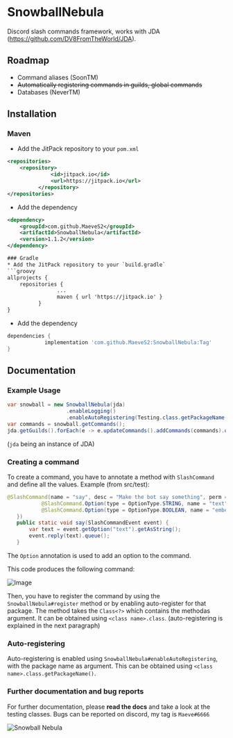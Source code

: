 # SnowballNebula
Discord slash commands framework, works with JDA (https://github.com/DV8FromTheWorld/JDA).

## Roadmap
 * Command aliases (SoonTM)
 * ~~Automatically registering commands in guilds, global commands~~
 * Databases (NeverTM)
 
## Installation
### Maven
* Add the JitPack repository to your `pom.xml`
```xml
<repositories>
    <repository>
		      <id>jitpack.io</id>
		      <url>https://jitpack.io</url>
		  </repository>
</repositories>
```
* Add the dependency
```xml
<dependency>
    <groupId>com.github.MaeveS2</groupId>
    <artifactId>SnowballNebula</artifactId>
    <version>1.1.2</version>
</dependency>

### Gradle
* Add the JitPack repository to your `build.gradle`
```groovy
allprojects {
    repositories {
			    ...
			    maven { url 'https://jitpack.io' }
		  }
}
```
* Add the dependency
```groovy
dependencies {
	        implementation 'com.github.MaeveS2:SnowballNebula:Tag'
}
```

## Documentation
### Example Usage
```java
var snowball = new SnowballNebula(jda)
                   .enableLogging()
                   .enableAutoRegistering(Testing.class.getPackageName());
var commands = snowball.getCommands();
jda.getGuilds().forEach(e -> e.updateCommands().addCommands(commands).queue());$
 ```
(`jda` being an instance of JDA)
 
### Creating a command
To create a command, you have to annotate a method with `SlashCommand` and define all the values.
Example (from src/test):
 ```java
 @SlashCommand(name = "say", desc = "Make the bot say something", perm = Permission.UNKNOWN, options = {
            @SlashCommand.Option(type = OptionType.STRING, name = "text", desc = "Text to say", required = true),
            @SlashCommand.Option(type = OptionType.BOOLEAN, name = "embed", desc = "Make it an embed?")
    })
    public static void say(SlashCommandEvent event) {
        var text = event.getOption("text").getAsString();
        event.reply(text).queue();
    }
 ```
The `Option` annotation is used to add an option to the command.

This code produces the following command:

![Image](https://cdn.discordapp.com/attachments/902497478270672916/920778608568598548/unknown.png)

Then, you have to register the command by using the `SnowballNebula#register` method or by enabling auto-register
for that package. The method takes the `Class<?>` which contains the methodas argument. It can be obtained using
`<class name>.class`. (auto-registering is explained in the next paragraph)

### Auto-registering
Auto-registering is enabled using `SnowballNebula#enableAutoRegistering`, with the package name as argument. This
can be obtained using `<class name>.class.getPackageName()`.

### Further documentation and bug reports
For further documentation, please **read the docs** and take a look at the testing classes.
Bugs can be reported on discord, my tag is `Maeve#6666`

![Snowball Nebula](https://cdn.discordapp.com/attachments/653632542100160547/920772806982131772/unknown.png)
